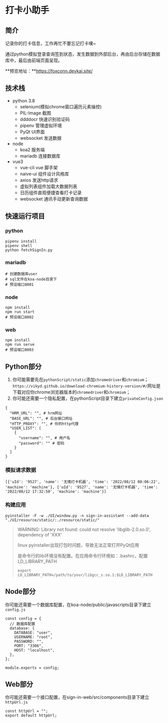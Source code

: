 # 打卡小助手

## 简介

记录你的打卡信息，工作再忙不要忘记打卡噢~

通过python模拟登录查询签到状态，发生数据到外部后台，再由后台存储在数据库中，最后由前端页面呈现。

**预览地址：**https://foxconn.devkai.site/

## 技术栈

- python 3.8
  - selenium(模拟chrome窗口遍历元素操控)
  - PIL-Image 截图
  - ddddocr 快速识别验证码
  - pipenv 管理虚拟环境
  - PyQt UI界面
  - websocket 发送数据
- node
  - koa2 服务端
  - mariadb 连接数据库
- vue3
  - vue-cli vue 脚手架
  - naive-ui 组件设计风格库
  - axios 发送http请求
  - 虚拟列表组件加载大数据列表
  - 日历组件直观便捷查看打卡记录
  - websocket 通讯手动更新查询数据

## 快速运行项目

### python

```
pipenv install
pipenv shell
python fetchSignIn.py
```

### mariadb

```
# 创建数据库user
# sql文件在koa-node目录下
# 预设端口8001
```

### node

```
npm install
npm run start
# 预设端口8002
```

### web

```
npm install
npm run serve
# 预设端口8003
```



## Python部分

1. 你可能需要先在`pythonScript/static`添加`chromedriver`和`chromium`；`https://vikyd.github.io/download-chromium-history-version/#/`网址是下载对应你chrome浏览器版本的`chromedriver`和`chromium`；
2. 你可能还需要一个隐私配置，在pythonScript目录下建立`privateConfig.json`

```
{
  "HRM_URL": "", # hrm网址
  "BASE_URL": "", # 后台接口网址
  "HTTP_PROXY": "", # 你的http代理
  "USER_LIST": [
    {
      "username": "", # 用户名
      "password": "" # 密码
    }
  ]
}
```



### 模拟请求数据

```
[{'uId': '9527', 'name': '无情打卡机器', 'time': '2022/08/12 08:06:22', 'machine': 'machine'}, {'uId': '9527', 'name': '无情打卡机器', 'time': '2022/08/12 17:32:50', 'machine': 'machine'}]
```

### 构建应用

```shell
pyinstaller -F -w ./UI/window.py -n sign-in-assistant --add-data "./UI/resource/static/:./resource/static/"
```

> WARNING: Library not found: could not resolve 'libglib-2.0.so.0', dependency of 'XXX'
>
> linux pyinstaller出现打包时问题，导致无法正常打开PyQt应用
>
> 是命令行的lib环境没有配置。在应用命令行环境如：.bashrc，配置LD_LIBRARY_PATH
>
> `export LD_LIBRARY_PATH=/path/to/your/libgcc_s.so.1:$LD_LIBRARY_PATH`



## Node部分

你可能还需要一个数据库配置，在koa-node/public/javascripts目录下建立`config.js`

```
const config = {
  // 数据库配置
  database: {
    DATABASE: "user",
    USERNAME: "root",
    PASSWORD: "",
    PORT: "3306",
    HOST: "localhost",
  },
};

module.exports = config;
```

## Web部分

你可能还需要一个接口配置，在sign-in-web/src/components目录下建立`httpUrl.js`

```
const httpUrl = "";
export default httpUrl;
```

